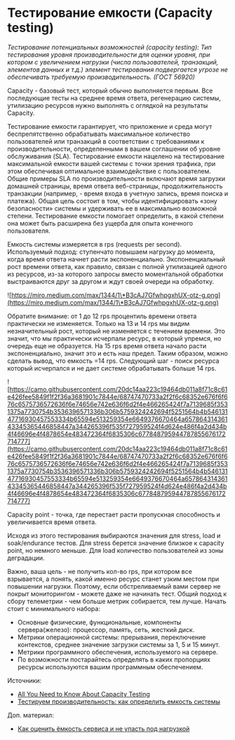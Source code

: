 # Тестирование емкости (Capacity testing)

_Тестирование потенциальных возможностей (capacity testing): Тип тестирования уровня производительности для оценки уровня, при котором с увеличением нагрузки (числа пользователей, транзакций, элементов данных и т.д.) элемент тестирования подвергается угрозе не обеспечивать требуемую производительность. (ГОСТ 56920)_

Capacity - базовый тест, который обычно выполняется первым. Все последующие тесты на среднее время ответа, регенерацию системы, утилизацию ресурсов нужно выполнять с оглядкой на результаты Capacity.

Тестирование емкости гарантирует, что приложение и среда могут беспрепятственно обрабатывать максимальное количество пользователей или транзакций в соответствии с требованиями к производительности, определенными в вашем соглашении об уровне обслуживания (SLA). Тестирование емкости нацелено на тестирование максимальной емкости вашей системы с точки зрения трафика, при этом обеспечивая оптимальное взаимодействие с пользователем. Общие примеры SLA по производительности включают время загрузки домашней страницы, время ответа веб-страницы, продолжительность транзакции (например, - время входа в учетную запись, время поиска и платежа). Общая цель состоит в том, чтобы идентифицировать «зону безопасности» системы и удерживать ее в максимально возможной степени. Тестирование емкости помогает определить, в какой степени она может быть расширена без ущерба для опыта конечного пользователя.

Емкость системы измеряется в rps (requests per second). Используемый подход: ступенчато повышаем нагрузку до момента, когда время ответа начнет расти экспоненциально. Экспоненциальный рост времени ответа, как правило, связан с полной утилизацией одного из ресурсов, из-за которого запросы вместо моментальной обработки выстраиваются друг за другом и ждут своей очереди на обработку.

![https://miro.medium.com/max/1344/1\*B3cAJ7GfwhpgxhUX-otz-g.png](https://miro.medium.com/max/1344/1\*B3cAJ7GfwhpgxhUX-otz-g.png)

Обратите внимание: от 1 до 12 rps процентиль времени ответа практически не изменяется. Только на 13 и 14 rps мы видим незначительный рост, который не изменяется с течением времени. Это значит, что мы практически исчерпали ресурс, в который упремся, но очередь еще не образуется. На 15 rps время ответа начало расти экспоненциально, значит это и есть наш предел. Таким образом, можно сделать вывод, что емкость =14 rps. Следующий шаг - поиск ресурса который исчерпался и не дает системе обрабатывать больше 14 rps.

![https://camo.githubusercontent.com/20dc14aa223c19464db011a8f71c8c61e426fee5849f1f2f36a3681901c7844e/68747470733a2f2f6c68352e676f6f676c6575736572636f6e74656e742e636f6d2f4e466265424f7a7139685f3531375a7730754b3536396571336b306b5759324242694f5251564b4b54613147716930457553334b65594e513259354e6649376670464a65786431436143345365446858447a344265396f535f727959524f4d624e486f4a2d434b4f46696e4f4878654e483472364f6835306c677848795944787855676172714777](https://camo.githubusercontent.com/20dc14aa223c19464db011a8f71c8c61e426fee5849f1f2f36a3681901c7844e/68747470733a2f2f6c68352e676f6f676c6575736572636f6e74656e742e636f6d2f4e466265424f7a7139685f3531375a7730754b3536396571336b306b5759324242694f5251564b4b54613147716930457553334b65594e513259354e6649376670464a65786431436143345365446858447a344265396f535f727959524f4d624e486f4a2d434b4f46696e4f4878654e483472364f6835306c677848795944787855676172714777)

Capacity point - точка, где перестает расти пропускная способность и увеличивается время ответа.

Исходя из этого тестирования выбираются значения для stress, load и soak/endurance тестов. Для stress берется значение близкое к capacity point, но немного меньше. Для load количество пользователей из зоны деградации.

Важно, ваша цель - не получить кол-во rps, при котором все взрывается, а понять, какой именно ресурс станет узким местом при повышении нагрузки. Поэтому, если обстреливаемый вами сервер не покрыт мониторингом - можете даже не начинать тест. Общий подход к сбору телеметрии - чем больше метрик собирается, тем лучше. Начать стоит с минимального набора:

* Основные физические, функциональные, компоненты сервера(железо): процессор, память, сеть, жесткий диск.
* Метрики операционной системы: прерывания, переключение контекстов, среднее значение загрузки системы за 1, 5 и 15 минут.
* Метрики программного обеспечения, используемого на сервере.
* По возможности постарайтесь определять в каких пропорциях ресурсы используются вашим программным обеспечением.

Источники:

* [All You Need to Know About Capacity Testing](https://www.radview.com/blog/all-you-need-to-know-about-capacity-testing/)
* [Тестируем производительность: как определить емкость системы](https://medium.com/@sheidaievkostiantyn/capacity-testing-273c87ff03b4)

Доп. материал:

* [Как оценить ёмкость сервиса и не упасть под нагрузкой](https://habr.com/ru/company/yandex/blog/481134/)
